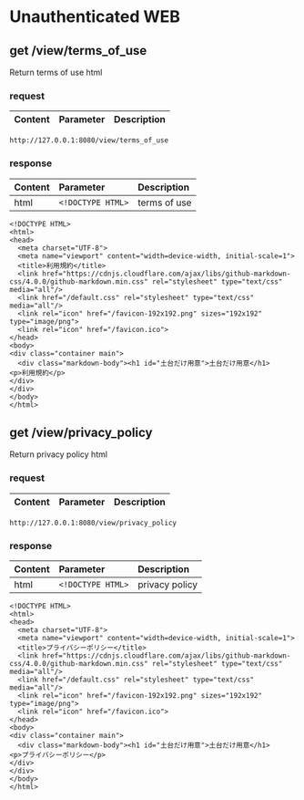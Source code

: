 # Unauthenticated WEB

## get /view/terms_of_use

Return terms of use html

### request

Content | Parameter | Description
:--|:--|:--

```
http://127.0.0.1:8080/view/terms_of_use
```

### response

Content | Parameter | Description
:--|:--|:--
html | `<!DOCTYPE HTML>` | terms of use


```
<!DOCTYPE HTML>
<html>
<head>
  <meta charset="UTF-8">
  <meta name="viewport" content="width=device-width, initial-scale=1">
  <title>利用規約</title>
  <link href="https://cdnjs.cloudflare.com/ajax/libs/github-markdown-css/4.0.0/github-markdown.min.css" rel="stylesheet" type="text/css" media="all"/>
  <link href="/default.css" rel="stylesheet" type="text/css" media="all"/>
  <link rel="icon" href="/favicon-192x192.png" sizes="192x192" type="image/png">
  <link rel="icon" href="/favicon.ico">
</head>
<body>
<div class="container main">
  <div class="markdown-body"><h1 id="土台だけ用意">土台だけ用意</h1>
<p>利用規約</p>
</div>
</div>
</body>
</html>
```

## get /view/privacy_policy

Return privacy policy html

### request

Content | Parameter | Description
:--|:--|:--

```
http://127.0.0.1:8080/view/privacy_policy
```

### response

Content | Parameter | Description
:--|:--|:--
html | `<!DOCTYPE HTML>` | privacy policy

```
<!DOCTYPE HTML>
<html>
<head>
  <meta charset="UTF-8">
  <meta name="viewport" content="width=device-width, initial-scale=1">
  <title>プライバシーポリシー</title>
  <link href="https://cdnjs.cloudflare.com/ajax/libs/github-markdown-css/4.0.0/github-markdown.min.css" rel="stylesheet" type="text/css" media="all"/>
  <link href="/default.css" rel="stylesheet" type="text/css" media="all"/>
  <link rel="icon" href="/favicon-192x192.png" sizes="192x192" type="image/png">
  <link rel="icon" href="/favicon.ico">
</head>
<body>
<div class="container main">
  <div class="markdown-body"><h1 id="土台だけ用意">土台だけ用意</h1>
<p>プライバシーポリシー</p>
</div>
</div>
</body>
</html>
```
